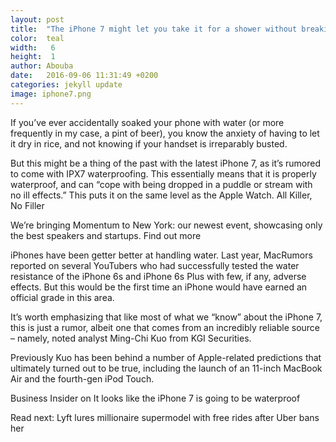```yaml
---
layout: post
title:  "The iPhone 7 might let you take it for a shower without breaking!"
color:  teal
width:   6
height:  1
author: Abouba
date:   2016-09-06 11:31:49 +0200
categories: jekyll update
image: iphone7.png
---
```



If you’ve ever accidentally soaked your phone with water (or more frequently in my case, a pint of beer), you know the anxiety of having to let it dry in rice, and not knowing if your handset is irreparably busted.

But this might be a thing of the past with the latest iPhone 7, as it’s rumored to come with IPX7 waterproofing. This essentially means that it is properly waterproof, and can “cope with being dropped in a puddle or stream with no ill effects.” This puts it on the same level as the Apple Watch.
All Killer, No Filler

We’re bringing Momentum to New York: our newest event, showcasing only the best speakers and startups.
Find out more

iPhones have been getter better at handling water. Last year, MacRumors reported on several YouTubers who had successfully tested the water resistance of the iPhone 6s and iPhone 6s Plus with few, if any, adverse effects. But this would be the first time an iPhone would have earned an official grade in this area.

It’s worth emphasizing that like most of what we “know” about the iPhone 7, this is just a rumor, albeit one that comes from an incredibly reliable source – namely, noted analyst Ming-Chi Kuo from KGI Securities.

Previously Kuo has been behind a number of Apple-related predictions that ultimately turned out to be true, including the launch of an 11-inch MacBook Air and the fourth-gen iPod Touch.

Business Insider on It looks like the iPhone 7 is going to be waterproof

Read next: Lyft lures millionaire supermodel with free rides after Uber bans her
